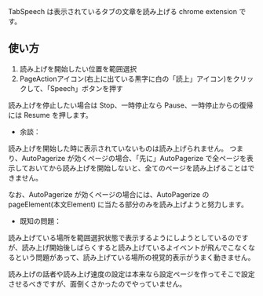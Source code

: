 TabSpeech は表示されているタブの文章を読み上げる chrome extension です。

## 使い方

1. 読み上げを開始したい位置を範囲選択
2. PageActionアイコン(右上に出ている黒字に白の「読上」アイコン)をクリックして、「Speech」ボタンを押す

読み上げを停止したい場合は Stop、一時停止なら Pause、一時停止からの復帰には Resume を押します。

* 余談：

読み上げを開始した時に表示されていないものは読み上げられません。
つまり、AutoPagerize が効くページの場合、「先に」AutoPagerize で全ページを表示しておいてから読み上げを開始しないと、全てのページを読み上げることはできません。

なお、AutoPagerize が効くページの場合には、AutoPagerize の pageElement(本文Element) に当たる部分のみを読み上げようと努力します。

* 既知の問題：

読み上げている場所を範囲選択状態で表示するようにしようとしているのですが、読み上げ開始後しばらくすると読み上げているよイベントが飛んでこなくなるという問題があって、読み上げている場所の視覚的表示がうまく動きません。

読み上げの話者や読み上げ速度の設定は本来なら設定ページを作ってそこで設定させるべきですが、面倒くさかったのでやっていません。
